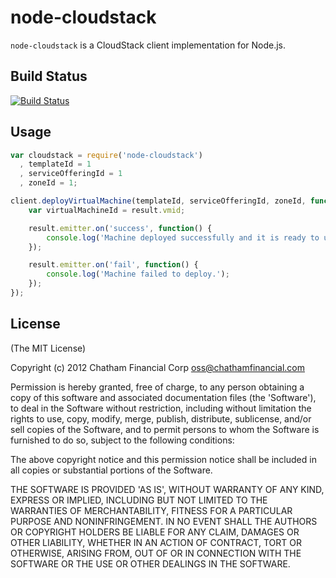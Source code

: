 # node-cloudstack

`node-cloudstack` is a CloudStack client implementation for Node.js.

## Build Status

[![Build Status](https://secure.travis-ci.org/Chatham/node-cloudstack.png?branch=master)](http://travis-ci.org/Chatham/node-cloudstack)

## Usage

```javascript
var cloudstack = require('node-cloudstack')
  , templateId = 1
  , serviceOfferingId = 1
  , zoneId = 1;

client.deployVirtualMachine(templateId, serviceOfferingId, zoneId, function(result) {
	var virtualMachineId = result.vmid;

	result.emitter.on('success', function() {
		console.log('Machine deployed successfully and it is ready to use!');
	});

	result.emitter.on('fail', function() {
		console.log('Machine failed to deploy.');
	});
});
```

## License

(The MIT License)

Copyright (c) 2012 Chatham Financial Corp <oss@chathamfinancial.com>

Permission is hereby granted, free of charge, to any person obtaining
a copy of this software and associated documentation files (the
'Software'), to deal in the Software without restriction, including
without limitation the rights to use, copy, modify, merge, publish,
distribute, sublicense, and/or sell copies of the Software, and to
permit persons to whom the Software is furnished to do so, subject to
the following conditions:

The above copyright notice and this permission notice shall be
included in all copies or substantial portions of the Software.

THE SOFTWARE IS PROVIDED 'AS IS', WITHOUT WARRANTY OF ANY KIND,
EXPRESS OR IMPLIED, INCLUDING BUT NOT LIMITED TO THE WARRANTIES OF
MERCHANTABILITY, FITNESS FOR A PARTICULAR PURPOSE AND NONINFRINGEMENT.
IN NO EVENT SHALL THE AUTHORS OR COPYRIGHT HOLDERS BE LIABLE FOR ANY
CLAIM, DAMAGES OR OTHER LIABILITY, WHETHER IN AN ACTION OF CONTRACT,
TORT OR OTHERWISE, ARISING FROM, OUT OF OR IN CONNECTION WITH THE
SOFTWARE OR THE USE OR OTHER DEALINGS IN THE SOFTWARE.